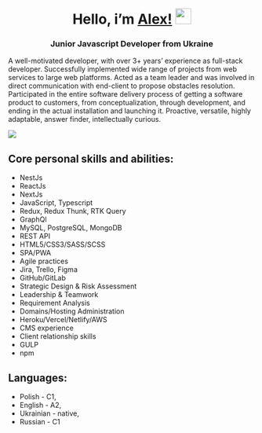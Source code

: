 
<h1 align="center">Hello, i’m <a href="https://alex-bielow.vercel.app" target="_blank"> Alex!</a> 
<img src="https://github.com/blackcater/blackcater/raw/main/images/Hi.gif" height="32"/></h1>
<h3 align="center">Junior Javascript Developer from Ukraine</h3>

A well-motivated developer, with over 3+ years’ experience as full-stack developer. Successfully implemented wide range of projects from web services to large web platforms. Acted as a team leader and was involved in direct communication with end-client to propose obstacles resolution. Participated in the entire software delivery process of getting a software product to customers, from conceptualization, through development, and ending in the actual installation and launching it. Proactive, versatile, highly adaptable, answer finder, intellectually curious.

![](https://github-profile-summary-cards.vercel.app/api/cards/repos-per-language?username=BielowAlex&theme=solarized_dark)

## Core personal skills and abilities:
* NestJs
* ReactJs
* NextJs
* JavaScript, Typescript
* Redux, Redux Thunk, RTK Query
* GraphQl
* MySQL, PostgreSQL, MongoDB
* REST API
* HTML5/CSS3/SASS/SCSS
* SPA/PWA
* Agile practices
* Jira, Trello, Figma
* GitHub/GitLab
* Strategic Design & Risk Assessment
* Leadership & Teamwork
* Requirement Analysis
* Domains/Hosting Administration
* Heroku/Vercel/Netlify/AWS
* CMS experience
* Client relationship skills
* GULP
* npm

  
## Languages:
* Polish - C1,
* English - A2,
* Ukrainian - native,
* Russian - C1


